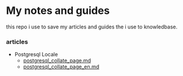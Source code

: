 # My notes and guides

this repo i use to save my articles and guides the i use to knowledbase.

### articles

- Postgresql Locale
  - [postgresql_collate_page.md](postgresql_collate_page.md)
  - [postgresql_collate_page_en.md](postgresql_collate_page_en.md)
